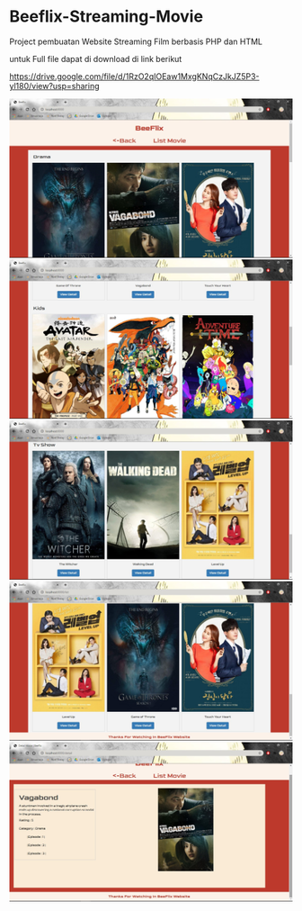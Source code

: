 # Beeflix-Streaming-Movie
Project pembuatan Website Streaming Film berbasis PHP dan HTML

untuk Full file dapat di download di link berikut

https://drive.google.com/file/d/1RzO2qIOEaw1MxgKNqCzJkJZ5P3-yl180/view?usp=sharing

![](printscreen/1.jpg) ![](printscreen/2.jpg) ![](printscreen/3.jpg) ![](printscreen/4.jpg) ![](printscreen/5.jpg)
